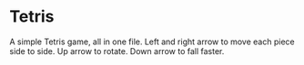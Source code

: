 # Tetris
A simple Tetris game, all in one file.
Left and right arrow to move each piece side to side. Up arrow to rotate. Down arrow to fall faster.
